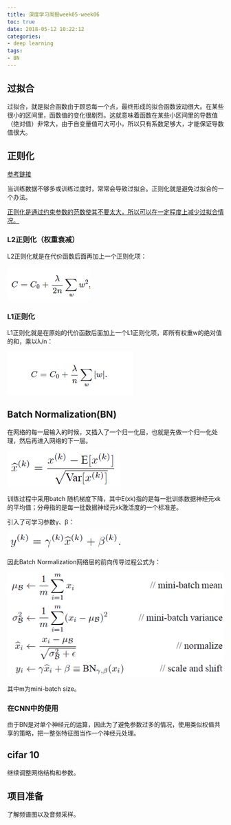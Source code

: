 ```yaml
---
title: 深度学习周报week05-week06
toc: true
date: 2018-05-12 10:22:12
categories:
- deep learning
tags:
- BN
---
```


## 过拟合

过拟合，就是拟合函数由于顾忌每一个点，最终形成的拟合函数波动很大。在某些很小的区间里，函数值的变化很剧烈。这就意味着函数在某些小区间里的导数值（绝对值）非常大，由于自变量值可大可小，所以只有系数足够大，才能保证导数值很大。

## 正则化

[参考链接](https://blog.csdn.net/u012162613/article/details/44261657)

当训练数据不够多或训练过度时，常常会导致过拟合。正则化就是避免过拟合的一个办法。

<u>正则化是通过约束参数的范数使其不要太大，所以可以在一定程度上减少过拟合情况。</u>

### L2正则化（权重衰减）

L2正则化就是在代价函数后面再加上一个正则化项：

![](/images/L2.jpg)

### L1正则化

L1正则化就是在原始的代价函数后面加上一个L1正则化项，即所有权重w的绝对值的和，乘以λ/n：

![](/images/L1.jpg)

## Batch Normalization(BN)

在网络的每一层输入的时候，又插入了一个归一化层，也就是先做一个归一化处理，然后再进入网络的下一层。

![](/images/BN.png)

训练过程中采用batch 随机梯度下降，其中E(xk)指的是每一批训练数据神经元xk的平均值；分母指的是每一批数据神经元xk激活度的一个标准差。

引入了可学习参数γ、β：

![](/images/BN_y.png)

因此Batch Normalization网络层的前向传导过程公式为：

![](/images/BN_back.png)

其中m为mini-batch size。

### 在CNN中的使用

由于BN是对单个神经元的运算，因此为了避免参数过多的情况，使用类似权值共享的策略，把一整张特征图当作一个神经元处理。

## cifar 10

继续调整网络结构和参数。

## 项目准备

了解频谱图以及音频采样。

